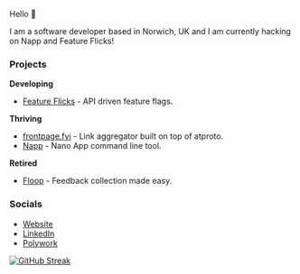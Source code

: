 Hello 👋

I am a software developer based in Norwich, UK and I am currently hacking on Napp and Feature Flicks!

### Projects

**Developing**

* [Feature Flicks](https://featureflicks.com) - API driven feature flags.

**Thriving**

* [frontpage.fyi](https://frontpage.fyi) - Link aggregator built on top of atproto.
* [Napp](https://github.com/damiensedgwick/napp) - Nano App command line tool.

**Retired**

* [Floop](https://github.com/damiensedgwick/floop) - Feedback collection made easy.

### Socials

* [Website](https://www.damiensedgwick.com)
* [LinkedIn](https://www.twitter.com/damiensedgwick)
* [Polywork](https://www.polywork.com/dks)

[![GitHub Streak](https://streak-stats.demolab.com?user=damiensedgwick&card_width=450)](https://git.io/streak-stats)
